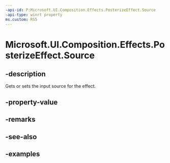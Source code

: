 ```yaml
---
-api-id: P:Microsoft.UI.Composition.Effects.PosterizeEffect.Source
-api-type: winrt property
ms.custom: RS5
---
```


<!-- Property syntax.
public IGraphicsEffectSource Source { get;  set; }
-->

# Microsoft.UI.Composition.Effects.PosterizeEffect.Source

## -description
Gets or sets the input source for the effect.

## -property-value

## -remarks

## -see-also

## -examples

